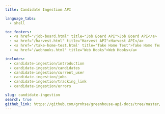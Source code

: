 ```yaml
---
title: Candidate Ingestion API

language_tabs:
  - shell

toc_footers:
  - <a href="/job-board.html" title="Job Board API">Job Board API</a>
  - <a href="/harvest.html" title="Harvest API">Harvest API</a>
  - <a href='/take-home-test.html' title="Take Home Test">Take Home Test API</a>
  - <a href='/webhooks.html' title="Web Hooks">Web Hooks</a>

includes:
  - candidate-ingestion/introduction
  - candidate-ingestion/candidates
  - candidate-ingestion/current_user
  - candidate-ingestion/jobs
  - candidate-ingestion/tracking_link
  - candidate-ingestion/errors

slug: candidate-ingestion
search: true
github_link: https://github.com/grnhse/greenhouse-api-docs/tree/master/source/includes/candidate-ingestion
---
```

